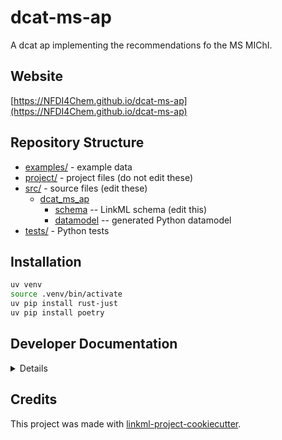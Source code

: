 # dcat-ms-ap

A dcat ap implementing the recommendations fo the MS MIChI.

## Website

[https://NFDI4Chem.github.io/dcat-ms-ap](https://NFDI4Chem.github.io/dcat-ms-ap)

## Repository Structure

* [examples/](examples/) - example data
* [project/](project/) - project files (do not edit these)
* [src/](src/) - source files (edit these)
  * [dcat_ms_ap](src/dcat_ms_ap)
    * [schema](src/dcat_ms_ap/schema) -- LinkML schema
      (edit this)
    * [datamodel](src/dcat_ms_ap/datamodel) -- generated
      Python datamodel
* [tests/](tests/) - Python tests

## Installation

```bash
uv venv
source .venv/bin/activate
uv pip install rust-just
uv pip install poetry

```



## Developer Documentation

<details>
To run commands you may use good old make or the command runner [just](https://github.com/casey/just/) which is a better choice on Windows.
Use the `make` command or `duty` commands to generate project artefacts:
* `make help` or `just --list`: list all pre-defined tasks
* `make all` or `just all`: make everything
* `make deploy` or `just deploy`: deploys site
</details>

## Credits

This project was made with
[linkml-project-cookiecutter](https://github.com/linkml/linkml-project-cookiecutter).
